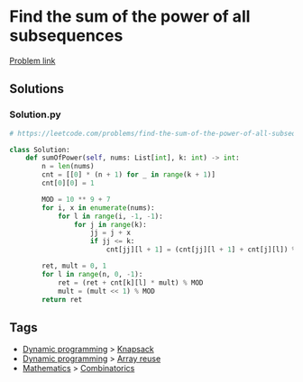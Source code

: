 # Find the sum of the power of all subsequences

[Problem link](https://leetcode.com/problems/find-the-sum-of-the-power-of-all-subsequences/)

## Solutions


### Solution.py
```py
# https://leetcode.com/problems/find-the-sum-of-the-power-of-all-subsequences/

class Solution:
    def sumOfPower(self, nums: List[int], k: int) -> int:
        n = len(nums)
        cnt = [[0] * (n + 1) for _ in range(k + 1)]
        cnt[0][0] = 1

        MOD = 10 ** 9 + 7
        for i, x in enumerate(nums):
            for l in range(i, -1, -1):
                for j in range(k):
                    jj = j + x
                    if jj <= k:
                        cnt[jj][l + 1] = (cnt[jj][l + 1] + cnt[j][l]) % MOD

        ret, mult = 0, 1
        for l in range(n, 0, -1):
            ret = (ret + cnt[k][l] * mult) % MOD
            mult = (mult << 1) % MOD
        return ret
```
## Tags

* [Dynamic programming](/Collections/dynamic-programming.md#dynamic-programming) > [Knapsack](/Collections/dynamic-programming.md#knapsack)
* [Dynamic programming](/Collections/dynamic-programming.md#dynamic-programming) > [Array reuse](/Collections/dynamic-programming.md#array-reuse)
* [Mathematics](/Collections/mathematics.md#mathematics) > [Combinatorics](/Collections/mathematics.md#combinatorics)
